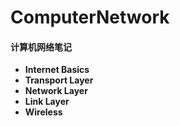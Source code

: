 # ComputerNetwork

#### 计算机网络笔记

*   **Internet Basics**
*   **Transport Layer**
*   **Network Layer**
*   **Link Layer**
*   **Wireless**

